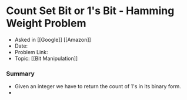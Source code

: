 # Count Set Bit or 1's Bit - Hamming Weight Problem
- Asked in [[Google]] [[Amazon]]
- Date:
- Problem Link:
- Topic: [[Bit Manipulation]]

### Summary
- Given an integer we have to return the count of 1's in its binary form.
- 
